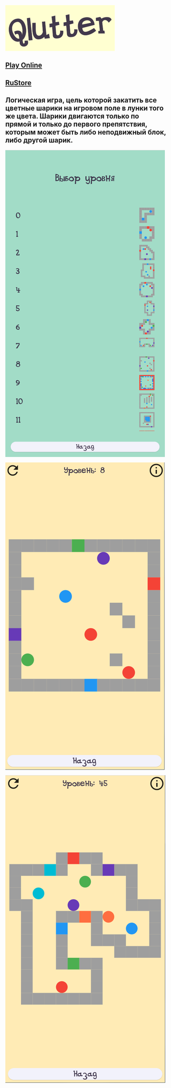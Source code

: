 ![plot](./images/logo.png)

## [Play Online](https://qlutter.ziidik.ru/)

## [RuStore](https://apps.rustore.ru/app/ru.ziidik.qlutter)

## Логическая игра, цель которой закатить все цветные шарики на игровом поле в лунки того же цвета. Шарики двигаются только по прямой и только до первого препятствия, которым может быть либо неподвижный блок, либо другой шарик.

![plot](./images/Main.png)

![plot](./images/Screen1.png)

![plot](./images/Screen2.png)

